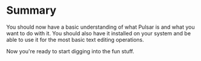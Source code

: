 # Summary

You should now have a basic understanding of what Pulsar is and what you want to do with it. You should also have it installed on your system and be able to use it for the most basic text editing operations.

Now you're ready to start digging into the fun stuff.
